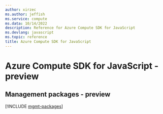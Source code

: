 ```yaml
---
author: xirzec
ms.author: jeffish
ms.service: compute
ms.data: 10/14/2022
description: Reference for Azure Compute SDK for JavaScript
ms.devlang: javascript
ms.topic: reference
title: Azure Compute SDK for JavaScript
---
```

# Azure Compute SDK for JavaScript - preview

## Management packages - preview
[!INCLUDE [mgmt-packages](compute-mgmt-index.md)]